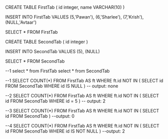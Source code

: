 CREATE TABLE FirstTab (
     id integer, 
     name VARCHAR(10)
)

INSERT INTO FirstTab VALUES
(5,'Pawan'),
(6,'Sharlee'),
(7,'Krish'),
(NULL,'Avtaar')

SELECT * FROM FirstTab

CREATE TABLE SecondTab (
    id integer 
)

INSERT INTO SecondTab VALUES
(5),
(NULL)

SELECT * FROM SecondTab
 
 --1
	 select * from FirstTab
	 select * from SecondTab
 
  --1
     SELECT COUNT(*) 
     FROM FirstTab AS ft WHERE ft.id NOT IN ( SELECT id FROM SecondTab WHERE id IS NULL )
	 -- output:  none

--2
	SELECT COUNT(*) 
    FROM FirstTab AS ft WHERE ft.id NOT IN ( SELECT id FROM SecondTab WHERE id = 5 )
	-- output: 2
	
--3
    SELECT COUNT(*) 
    FROM FirstTab AS ft WHERE ft.id NOT IN ( SELECT id FROM SecondTab )
	--output: 0
	
--4
    SELECT COUNT(*) 
    FROM FirstTab AS ft WHERE ft.id NOT IN ( SELECT id FROM SecondTab WHERE id IS NOT NULL )
	--output: 2